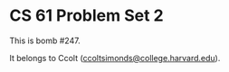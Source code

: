 CS 61 Problem Set 2
===================

This is bomb #247.

It belongs to Ccolt (ccoltsimonds@college.harvard.edu).
